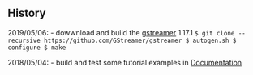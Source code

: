 


## History


2019/05/06:
    - dowwnload and build the [gstreamer](https://github.com/GStreamer/gstreamer) 1.17.1
    ```
    $ git clone --recursive https://github.com/GStreamer/gstreamer
    $ autogen.sh
    $ configure
    $ make
    ```

2018/05/04:
    - build and test some tutorial examples in [Documentation]()
